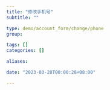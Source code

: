 ```yaml
---
title: "修改手机号"
subtitle: ""

type: demo/account_form/change/phone
group:

tags: []
categories: []

aliases:

date: "2023-03-28T00:00:28+08:00"

---
```


